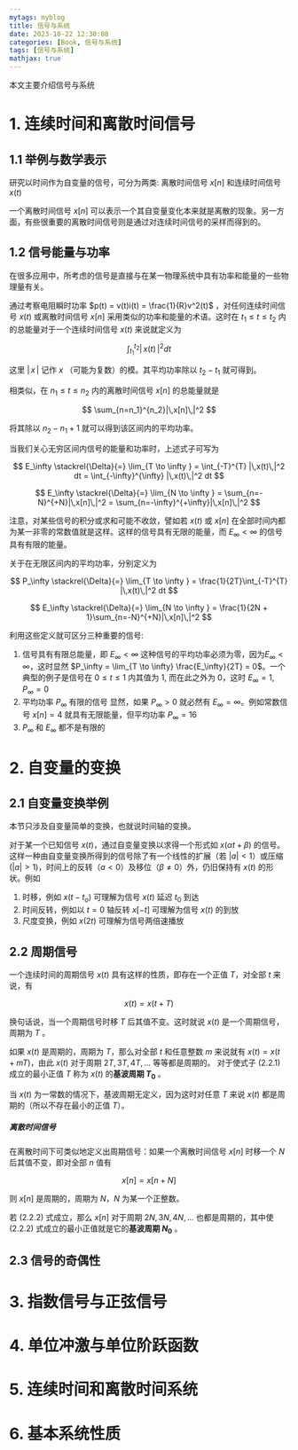 ```yaml
---
mytags: myblog
title: 信号与系统
date: 2023-10-22 12:30:08
categories: [Book, 信号与系统]
tags: [信号与系统]
mathjax: true
---
```


本文主要介绍信号与系统
<!-- more -->

# 1. 连续时间和离散时间信号

## 1.1 举例与数学表示

研究以时间作为自变量的信号，可分为两类: 离散时间信号 $x[n]$ 和连续时间信号 $x(t)$

一个离散时间信号 $x[n]$ 可以表示一个其自变量变化本来就是离散的现象。另一方面，有些很重要的离散时间信号则是通过对连续时间信号的采样而得到的。

## 1.2 信号能量与功率

在很多应用中，所考虑的信号是直接与在某一物理系统中具有功率和能量的一些物理量有关。

通过考察电阻瞬时功率 $p(t) = v(t)i(t) = \frac{1}{R}v^2(t)$ ，对任何连续时间信号 $x(t)$ 或离散时间信号 $x[n]$ 采用类似的功率和能量的术语。这时在 $t_1 \leqslant t \leqslant t_2$ 内的总能量对于一个连续时间信号 $x(t)$ 来说就定义为

$$ \int_{t_1}^{t_2} |\,x(t)\,|^2 dt $$

这里 $|\,x\,|$ 记作 $x$ （可能为复数）的模。其平均功率除以 $t_2 - t_1$ 就可得到。

相类似，在 $n_1 \leqslant t \leqslant n_2$ 内的离散时间信号 $x[n]$ 的总能量就是

$$ \sum_{n=n_1}^{n_2}|\,x[n]\,|^2 $$

将其除以 $n_2 - n_1 + 1$ 就可以得到该区间内的平均功率。

当我们关心无穷区间内信号的能量和功率时，上述式子可写为

$$ E_\infty \stackrel{\Delta}{=} \lim_{T \to \infty } = 
\int_{-T}^{T} |\,x(t)\,|^2 dt = 
\int_{-\infty}^{\infty} |\,x(t)\,|^2 dt $$

$$ E_\infty \stackrel{\Delta}{=} \lim_{N \to \infty } = 
\sum_{n=-N}^{+N}|\,x[n]\,|^2 = 
\sum_{n=-\infty}^{+\infty}|\,x[n]\,|^2 $$


注意，对某些信号的积分或求和可能不收敛，譬如若 $x(t)$ 或 $x[n]$ 在全部时间内都为某一非零的常数值就是这样。这样的信号具有无限的能量，而 $E_\infty < \infty$ 的信号具有有限的能量。

关于在无限区间内的平均功率，分别定义为

$$ P_\infty \stackrel{\Delta}{=} \lim_{T \to \infty } = 
\frac{1}{2T}\int_{-T}^{T} |\,x(t)\,|^2 dt $$

$$ E_\infty \stackrel{\Delta}{=} \lim_{N \to \infty } = 
\frac{1}{2N + 1}\sum_{n=-N}^{+N}|\,x[n]\,|^2 $$

利用这些定义就可区分三种重要的信号:

1. 信号具有有限总能量，即 $E_\infty < \infty$ 
   这种信号的平均功率必须为零，因为$E_\infty < \infty$，这时显然 $P_\infty = \lim_{T \to \infty} \frac{E_\infty}{2T} = 0$。一个典型的例子是信号在 $0\leqslant t \leqslant 1$ 内其值为 $1$, 而在此之外为 $0$，这时 $E_\infty=1, P_\infty=0$
2. 平均功率 $P_\infty$ 有限的信号
   显然，如果 $P_\infty > 0$ 就必然有 $E_\infty = \infty$。例如常数信号 $x[n]=4$ 就具有无限能量，但平均功率 $P_\infty = 16$ 
3. $P_\infty$ 和 $E_\infty$ 都不是有限的
   
# 2. 自变量的变换

## 2.1 自变量变换举例

本节只涉及自变量简单的变换，也就说时间轴的变换。

对于某一个已知信号 $x(t)$，通过自变量变换以求得一个形式如 $x(\alpha t + \beta)$ 的信号。这样一种由自变量变换所得到的信号除了有一个线性的扩展（若 $|a|<1$）或压缩 ($|a|>1$)，时间上的反转（$a<0$）及移位（$\beta \neq 0$）外，仍旧保持有 $x(t)$ 的形状。例如

1. 时移，例如 $x(t - t_o)$ 可理解为信号 $x(t)$ 延迟 $t_0$ 到达
2. 时间反转，例如以 $t = 0$ 轴反转 $x[-t]$ 可理解为信号 $x(t)$ 的到放
3. 尺度变换，例如 $x(2t)$ 可理解为信号两倍速播放

## 2.2 周期信号

一个连续时间的周期信号 $x(t)$ 具有这样的性质，即存在一个正值 $T$，对全部 $t$ 来说，有

$$ x(t) = x(t + T) \tag{2.2.1} $$

换句话说，当一个周期信号时移 $T$ 后其值不变。这时就说 $x(t)$ 是一个周期信号，周期为 $T$ 。

如果 $x(t)$ 是周期的，周期为 $T$，那么对全部 $t$ 和任意整数 $m$ 来说就有 $x(t) = x(t + mT)$，由此 $x(t)$ 对于周期 $2T, 3T, 4T, ...$ 等等都是周期的。 对于使式子 $(2.2.1)$ 成立的最小正值 $T$ 称为 $x(t)$ 的**基波周期 $T_0$** 。

当 $x(t)$ 为一常数的情况下，基波周期无定义，因为这时对任意 $T$ 来说 $x(t)$ 都是周期的（所以不存在最小的正值 $T$）。

##### 离散时间信号

在离散时间下可类似地定义出周期信号：如果一个离散时间信号 $x[n]$ 时移一个 $N$ 后其值不变，即对全部 $n$ 值有

$$ x[n] = x[n + N] \tag{2.2.2}$$

则 $x[n]$ 是周期的，周期为 $N$，$N$ 为某一个正整数。

若 $(2.2.2)$ 式成立，那么 $x[n]$ 对于周期 $2N, 3N, 4N, ...$ 也都是周期的，其中使 $(2.2.2)$ 式成立的最小正值就是它的**基波周期 $N_0$** 。

## 2.3 信号的奇偶性

# 3. 指数信号与正弦信号

# 4. 单位冲激与单位阶跃函数

# 5. 连续时间和离散时间系统

# 6. 基本系统性质

